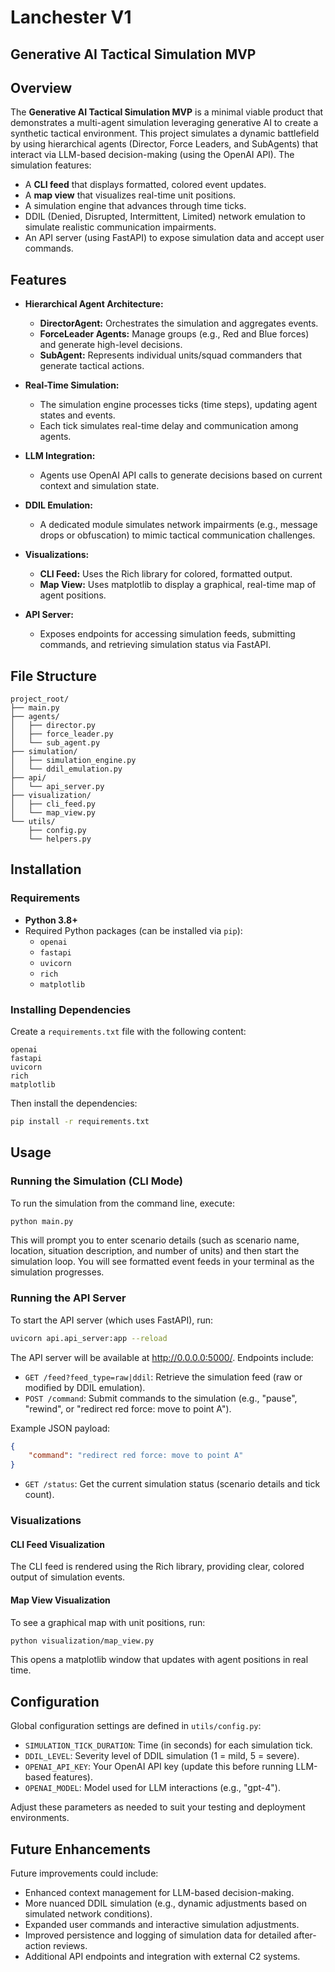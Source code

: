 # Lanchester V1

## Generative AI Tactical Simulation MVP

## Overview

The **Generative AI Tactical Simulation MVP** is a minimal viable product that demonstrates a multi-agent simulation leveraging generative AI to create a synthetic tactical environment. This project simulates a dynamic battlefield by using hierarchical agents (Director, Force Leaders, and SubAgents) that interact via LLM-based decision-making (using the OpenAI API). The simulation features:

-   A **CLI feed** that displays formatted, colored event updates.
-   A **map view** that visualizes real-time unit positions.
-   A simulation engine that advances through time ticks.
-   DDIL (Denied, Disrupted, Intermittent, Limited) network emulation to simulate realistic communication impairments.
-   An API server (using FastAPI) to expose simulation data and accept user commands.

## Features

-   **Hierarchical Agent Architecture:**

    -   **DirectorAgent:** Orchestrates the simulation and aggregates events.
    -   **ForceLeader Agents:** Manage groups (e.g., Red and Blue forces) and generate high-level decisions.
    -   **SubAgent:** Represents individual units/squad commanders that generate tactical actions.

-   **Real-Time Simulation:**

    -   The simulation engine processes ticks (time steps), updating agent states and events.
    -   Each tick simulates real-time delay and communication among agents.

-   **LLM Integration:**

    -   Agents use OpenAI API calls to generate decisions based on current context and simulation state.

-   **DDIL Emulation:**

    -   A dedicated module simulates network impairments (e.g., message drops or obfuscation) to mimic tactical communication challenges.

-   **Visualizations:**

    -   **CLI Feed:** Uses the Rich library for colored, formatted output.
    -   **Map View:** Uses matplotlib to display a graphical, real-time map of agent positions.

-   **API Server:**
    -   Exposes endpoints for accessing simulation feeds, submitting commands, and retrieving simulation status via FastAPI.

## File Structure

```
project_root/
├── main.py
├── agents/
│   ├── director.py
│   ├── force_leader.py
│   └── sub_agent.py
├── simulation/
│   ├── simulation_engine.py
│   └── ddil_emulation.py
├── api/
│   └── api_server.py
├── visualization/
│   ├── cli_feed.py
│   └── map_view.py
└── utils/
    ├── config.py
    └── helpers.py
```

## Installation

### Requirements

-   **Python 3.8+**
-   Required Python packages (can be installed via `pip`):
    -   `openai`
    -   `fastapi`
    -   `uvicorn`
    -   `rich`
    -   `matplotlib`

### Installing Dependencies

Create a `requirements.txt` file with the following content:

```
openai
fastapi
uvicorn
rich
matplotlib
```

Then install the dependencies:

```bash
pip install -r requirements.txt
```

## Usage

### Running the Simulation (CLI Mode)

To run the simulation from the command line, execute:

```bash
python main.py
```

This will prompt you to enter scenario details (such as scenario name, location, situation description, and number of units) and then start the simulation loop. You will see formatted event feeds in your terminal as the simulation progresses.

### Running the API Server

To start the API server (which uses FastAPI), run:

```bash
uvicorn api.api_server:app --reload
```

The API server will be available at http://0.0.0.0:5000/. Endpoints include:

-   `GET /feed?feed_type=raw|ddil`: Retrieve the simulation feed (raw or modified by DDIL emulation).
-   `POST /command`: Submit commands to the simulation (e.g., "pause", "rewind", or "redirect red force: move to point A").

Example JSON payload:

```json
{
    "command": "redirect red force: move to point A"
}
```

-   `GET /status`: Get the current simulation status (scenario details and tick count).

### Visualizations

#### CLI Feed Visualization

The CLI feed is rendered using the Rich library, providing clear, colored output of simulation events.

#### Map View Visualization

To see a graphical map with unit positions, run:

```bash
python visualization/map_view.py
```

This opens a matplotlib window that updates with agent positions in real time.

## Configuration

Global configuration settings are defined in `utils/config.py`:

-   `SIMULATION_TICK_DURATION`: Time (in seconds) for each simulation tick.
-   `DDIL_LEVEL`: Severity level of DDIL simulation (1 = mild, 5 = severe).
-   `OPENAI_API_KEY`: Your OpenAI API key (update this before running LLM-based features).
-   `OPENAI_MODEL`: Model used for LLM interactions (e.g., "gpt-4").

Adjust these parameters as needed to suit your testing and deployment environments.

## Future Enhancements

Future improvements could include:

-   Enhanced context management for LLM-based decision-making.
-   More nuanced DDIL simulation (e.g., dynamic adjustments based on simulated network conditions).
-   Expanded user commands and interactive simulation adjustments.
-   Improved persistence and logging of simulation data for detailed after-action reviews.
-   Additional API endpoints and integration with external C2 systems.
